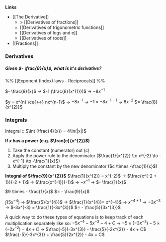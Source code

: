 **Links**
- [[The Derivative]] 
	- \> [[Derivatives of fractions]] 
	- [[Derivatives of trigonometric functions]] 
	- [[Derivatives of logs and e]] 
	- [[Derivatives of roots]] 
- [[Fractions]] 

### Derivatives

##### Given $- \frac{8}{x}$, what is it's derivative?
%% [[Exponent (Index) laws - Reciprocals]] %%

$- \frac{8}{x}$
-> $-1 (\frac{8}{x^{1}})$
-> $-8x^{-1}$
	 
$y = x^{n} \ce{<->} nx^{n-1}$
-> $-8x^{-1}$
-> $-1 \times -8x^{-1 - 1}$
-> $8x^{-2}$
$= \frac{8}{x^{2}}$

### Integrals
Integral :: $\int (\frac{4}{x}) = 4\ln(|x|)$

**If $x$ has a power (e.g. $\frac{c}{x^{2}}$)**
1. Take the constant (numerator) out ($c$)
2. Apply the power rule to the denominator ($\frac{1}{x^{2}} \to x^{-2} \to -x^{-1} \to -\frac{1}{x}$)
3. Multiply the constant by the new denominator ($c \times -\frac{1}{x}$)

**Integral of $\frac{9}{x^{2}}$**
$\frac{1}{x^{2}} = x^{-2}$
-> $\frac{x^{-2 + 1}}{-2 + 1}$
-> $\frac{x^{-1}}{-1}$
-> $- x^{-1}$
-> $- \frac{1}{x}$

$9 \times - \frac{1}{x}$
$= - \frac{9}{x}$


$\int (5x^{-4})$
-> $\frac{5}{x^{4}}$
-> $\frac{1}{x^{4}}= x^{-4}$
	-> $x^{-4+1} \to -3x^{-3}$
	-> $-3x^{-3} = \frac{1}{-3x^{3}}$
$= - \frac{5}{3x^{3}}$

A quick way to do these types of equations is to keep track of each multiplication separately like so:
$-5x^{-4} - 5x^{-3} - 4 + C$
-> $-5\times(-3x^{-3}) - 5 \times (-2x^{-2}) - 4x + C$
-> $\frac{-5}{-3x^{3}} - \frac{5}{-2x^{2}} - 4x + C$
$\frac{-5}{-3x^{3}} + \frac{5}{2x^{2}} - 4x + C$

